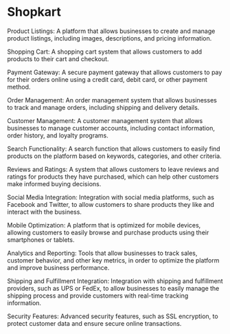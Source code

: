 # Shopkart
Product Listings: A platform that allows businesses to create and manage product listings, including images, descriptions, and pricing information.

Shopping Cart: A shopping cart system that allows customers to add products to their cart and checkout.

Payment Gateway: A secure payment gateway that allows customers to pay for their orders online using a credit card, debit card, or other payment method.

Order Management: An order management system that allows businesses to track and manage orders, including shipping and delivery details.

Customer Management: A customer management system that allows businesses to manage customer accounts, including contact information, order history, and loyalty programs.

Search Functionality: A search function that allows customers to easily find products on the platform based on keywords, categories, and other criteria.

Reviews and Ratings: A system that allows customers to leave reviews and ratings for products they have purchased, which can help other customers make informed buying decisions.

Social Media Integration: Integration with social media platforms, such as Facebook and Twitter, to allow customers to share products they like and interact with the business.

Mobile Optimization: A platform that is optimized for mobile devices, allowing customers to easily browse and purchase products using their smartphones or tablets.

Analytics and Reporting: Tools that allow businesses to track sales, customer behavior, and other key metrics, in order to optimize the platform and improve business performance.

Shipping and Fulfillment Integration: Integration with shipping and fulfillment providers, such as UPS or FedEx, to allow businesses to easily manage the shipping process and provide customers with real-time tracking information.

Security Features: Advanced security features, such as SSL encryption, to protect customer data and ensure secure online transactions.
